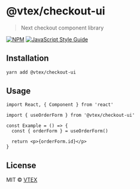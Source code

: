# @vtex/checkout-ui

> Next checkout component library

[![NPM](https://img.shields.io/npm/v/@vtex/checkout-ui.svg)](https://www.npmjs.com/package/@vtex/checkout-ui) [![JavaScript Style Guide](https://img.shields.io/badge/code_style-standard-brightgreen.svg)](https://standardjs.com)

## Installation

```bash
yarn add @vtex/checkout-ui
```

## Usage

```tsx
import React, { Component } from 'react'

import { useOrderForm } from '@vtex/checkout-ui'

const Example = () => {
  const { orderForm } = useOrderForm()

  return <p>{orderForm.id}</p>
}
```

## License

MIT © [VTEX](https://www.vtex.com/)
